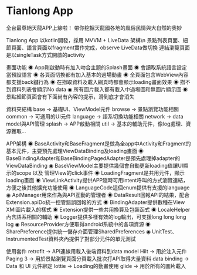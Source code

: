 # Tianlong App

全台最尊絕天龍APP上線啦！ 帶你挖掘天龍國各地的風俗民情與大自然的奧妙

Tianlong App 以kotlin開發，採用 MVVM + LiveData 架構\n
景點列表頁面、細節頁面、語言頁面以fragment實作完成，observe LiveData做切換
連結瀏覽頁面是以singleTask方式開啟的activity

畫面功能
◉  App剛啟動時有加入吻合主題的Splash畫面
◉  會讀取系統語言設定當預設語言
◉  各頁面切換都有加入基本的過場動畫
◉  全頁面包含WebView內容都支援back鍵行為
◉  在撈取資料及載入網頁時都會顯示loading畫面效果
◉  撈不到資料列表會顯示No data
◉  所有圖片載入都有載入中過場圖和無圖片顯示圖
◉  景點細節頁面會有下面尚有內容的提示，滑到底才會消失


資料夾結構
base     -> 基礎UI、ViewModel元件
browse   -> 景點瀏覽功能相關
common   -> 可通用的UI元件
language -> 語系切換功能相關
network  -> data model與API管理
splash   -> APP啟動相關
util     -> 基本的輔助元件，像log處理、資源獲取...

APP架構
◉ BaseActivity和BaseFragment是做為全app中Activity和Fragment的基本元件，主要預先處理ViewDataBinding及loading畫面
◉ BaseBindingAdapter和BaseBindingPagedAdapter是預先處理掉adapter的ViewDataBinding
◉ BaseViewModel主要提供幾個會自動更新loading值讓UI顯示的scope 以及 管理View的click事件
◉ LoadingFragment是共用元件，顯示loading畫面
◉ ViewLinkActivity提供APP隨時可用intent呼叫的方式瀏覽連結，方便之後其他擴充功能使用
◉ LanguageCode這個enum提供有支援的language
◉ ApiManager用來作為與API互動的管理者
◉ DataResult回報API的結果，配合Extension.apiDo統一控管錯誤回報的方式
◉ BindingAdapter提供數種在View XMl圖片載入的樣式
◉ Extension提供一些共用換算及包裝函式
◉ LocaleHelper內含語系相關的輔助
◉ Logger提供多樣有效的log輸出，可支援long long long log
◉ ResourceProvider方便取得android系統中的各項資源
◉ SharePreference提供統一儲存介面管理SharedPreferences
◉ UnitTest、InstrumentedTest資料夾內提供了對部分元件的單元測試

使用套件
retrofit     -> API連線用載入後端資料到data model
Hilt         -> 用於注入元件
Paging 3     -> 用於景點瀏覽頁面分頁載入批次打API取得大量資料
data binding -> Data 和 UI 元件綁定
lottie       -> Loading的動畫使用
glide        -> 用於所有的圖片載入

